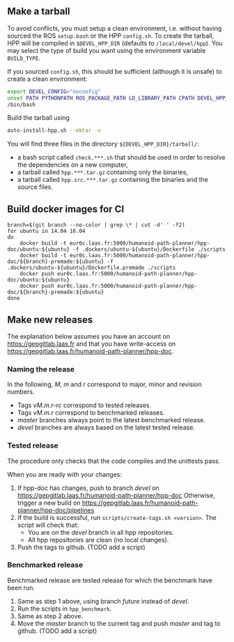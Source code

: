## Make a tarball

To avoid conflicts, you must setup a clean environment,
i.e. without having sourced the ROS `setup.bash` or the HPP `config.sh`.
To create the tarball, HPP will be compiled in `$DEVEL_HPP_DIR` (defaults to `/local/devel/hpp`).
You may select the type of build you want using the environment variable `BUILD_TYPE`.

If you sourced `config.sh`, this should be sufficient (although it is unsafe) to create a clean
environment:
```bash
export DEVEL_CONFIG="noconfig"
unset PATH PYTHONPATH ROS_PACKAGE_PATH LD_LIBRARY_PATH CPATH DEVEL_HPP_DIR PKG_CONFIG_PATH CMAKE_PREFIX_PATH HPPCD_PATH
/bin/bash
```

Build the tarball using
```bash
auto-install-hpp.sh --mktar -v
```

You will find three files in the directory `${DEVEL_HPP_DIR}/tarball/`:
* a bash script called `check.***.sh` that should be used in order to resolve the dependencies on a new computer,
* a tarball called `hpp.***.tar.gz` containing only the binaries,
* a tarball called `hpp.src.***.tar.gz` containing the binaries and the source files.

## Build docker images for CI

```
branch=$(git branch --no-color | grep \* | cut -d' ' -f2)
for ubuntu in 14.04 16.04
do
    docker build -t eur0c.laas.fr:5000/humanoid-path-planner/hpp-doc/ubuntu:${ubuntu} -f .dockers/ubuntu-${ubuntu}/Dockerfile ./scripts
    docker build -t eur0c.laas.fr:5000/humanoid-path-planner/hpp-doc/${branch}-premade:${ubuntu} -f .dockers/ubuntu-${ubuntu}/Dockerfile.premade ./scripts
    docker push eur0c.laas.fr:5000/humanoid-path-planner/hpp-doc/ubuntu:${ubuntu}
    docker push eur0c.laas.fr:5000/humanoid-path-planner/hpp-doc/${branch}-premade:${ubuntu}
done
```

## Make new releases

The explanation below assumes you have an account on https://gepgitlab.laas.fr and that
you have write-access on https://gepgitlab.laas.fr/humanoid-path-planner/hpp-doc.

### Naming the release

In the following, *M*, *m* and *r* correspond to major, minor and revision numbers.

- Tags *vM.m.r-rc* correspond to tested releases.
- Tags *vM.m.r* correspond to benchmarked releases.
- *master* branches always point to the latest benchmarked release.
- *devel* branches are always based on the latest tested release.

### Tested release

The procedure only checks that the code compiles and the unittests pass.

When you are ready with your changes:
1. If hpp-doc has changes, push to branch *devel* on https://gepgitlab.laas.fr/humanoid-path-planner/hpp-doc
   Otherwise, trigger a new build on https://gepgitlab.laas.fr/humanoid-path-planner/hpp-doc/pipelines
2. If the build is successful, run `scripts/create-tags.sh <version>`.
   The script will check that:
   - You are on the *devel* branch in all hpp repositories.
   - All hpp repositories are clean (no local changes).
3. Push the tags to github. (TODO add a script)

### Benchmarked release

Benchmarked release are tested release for which the benchmark have been run.

1. Same as step 1 above, using branch *future* instead of *devel*.
2. Run the scripts in `hpp_benchmark`.
3. Same as step 2 above.
4. Move the *master* branch to the current tag and push *master* and tag to github. (TODO add a script)
